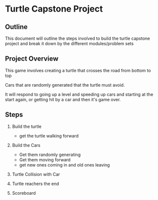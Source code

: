 # Turtle Capstone Project

## Outline

This document will outline the steps involved to build the turtle capstone project and break it down by the different modules/problem sets

## Project Overview

This game involves creating a turtle that crosses the road from bottom to top

Cars that are randomly generated that the turtle must avoid.

It will respond to going up a level and speeding up cars and starting at the start again, or getting hit by a car and then it's game over.

## Steps

1. Build the turtle
    - get the turtle walking forward

2. Build the Cars
    - Get them randomly generating
    - Get them moving forward
    - get new ones coming in and old ones leaving

3. Turtle Collision with Car

4. Turtle reachers the end

5. Scoreboard


